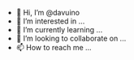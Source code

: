 - 👋 Hi, I’m @davuino
- 👀 I’m interested in ...
- 🌱 I’m currently learning ...
- 💞️ I’m looking to collaborate on ...
- 📫 How to reach me ...

<!---
davuino/davuino is a ✨ special ✨ repository because its `README.md` (this file) appears on your GitHub profile.
You can click the Preview link to take a look at your changes.
--->
